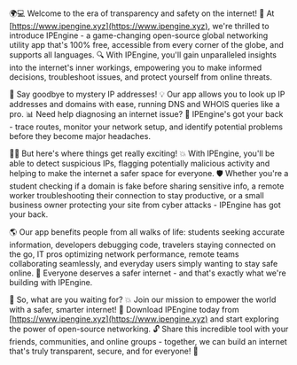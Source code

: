 🌍💻 Welcome to the era of transparency and safety on the internet! 🚀 At [https://www.ipengine.xyz](https://www.ipengine.xyz), we're thrilled to introduce IPEngine - a game-changing open-source global networking utility app that's 100% free, accessible from every corner of the globe, and supports all languages. 🔍 With IPEngine, you'll gain unparalleled insights into the internet's inner workings, empowering you to make informed decisions, troubleshoot issues, and protect yourself from online threats.

🔑 Say goodbye to mystery IP addresses! 💡 Our app allows you to look up IP addresses and domains with ease, running DNS and WHOIS queries like a pro. 📊 Need help diagnosing an internet issue? 🔧 IPEngine's got your back - trace routes, monitor your network setup, and identify potential problems before they become major headaches.

🕵️‍♂️ But here's where things get really exciting! 💥 With IPEngine, you'll be able to detect suspicious IPs, flagging potentially malicious activity and helping to make the internet a safer space for everyone. 🛡️ Whether you're a student checking if a domain is fake before sharing sensitive info, a remote worker troubleshooting their connection to stay productive, or a small business owner protecting your site from cyber attacks - IPEngine has got your back.

🌎 Our app benefits people from all walks of life: students seeking accurate information, developers debugging code, travelers staying connected on the go, IT pros optimizing network performance, remote teams collaborating seamlessly, and everyday users simply wanting to stay safe online. 🤝 Everyone deserves a safer internet - and that's exactly what we're building with IPEngine.

🚀 So, what are you waiting for? 💥 Join our mission to empower the world with a safer, smarter internet! 🌟 Download IPEngine today from [https://www.ipengine.xyz](https://www.ipengine.xyz) and start exploring the power of open-source networking. 🔓 Share this incredible tool with your friends, communities, and online groups - together, we can build an internet that's truly transparent, secure, and for everyone! 🌟
